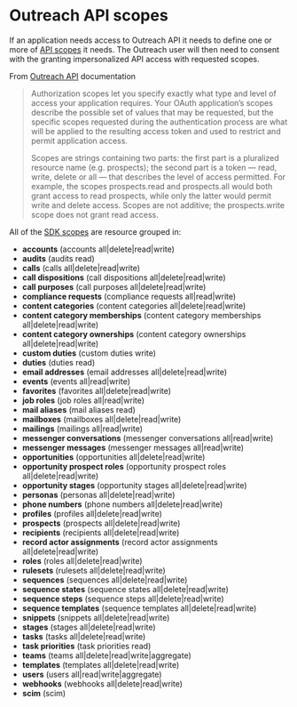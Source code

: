<!-- omit in toc -->

# Outreach API scopes

If an application needs access to Outreach API it needs to define one or more of
[API scopes](https://api.outreach.io/api/v2/docs#authorization) it needs. The Outreach user will then need to consent
with the granting impersonalized API access with requested scopes.

From [Outreach API](https://api.outreach.io/api/v2/docs#authorization) documentation

> Authorization scopes let you specify exactly what type and level of access your application requires. Your OAuth
> application’s scopes describe the possible set of values that may be requested, but the specific scopes requested
> during the authentication process are what will be applied to the resulting access token and used to restrict and
> permit application access.
>
> Scopes are strings containing two parts: the first part is a pluralized resource name (e.g. prospects); the second
> part is a token — read, write, delete or all — that describes the level of access permitted. For example, the scopes
> prospects.read and prospects.all would both grant access to read prospects, while only the latter would permit write
> and delete access. Scopes are not additive; the prospects.write scope does not grant read access.

All of the [SDK scopes](../src/manifest/api/Scopes.ts) are resource grouped in:

- **accounts** (accounts all|delete|read|write)
- **audits** (audits read)
- **calls** (calls all|delete|read|write)
- **call dispositions** (call dispositions all|delete|read|write)
- **call purposes** (call purposes all|delete|read|write)
- **compliance requests** (compliance requests all|read|write)
- **content categories** (content categories all|delete|read|write)
- **content category memberships** (content category memberships all|delete|read|write)
- **content category ownerships** (content category ownerships all|delete|read|write)
- **custom duties** (custom duties write)
- **duties** (duties read)
- **email addresses** (email addresses all|delete|read|write)
- **events** (events all|read|write)
- **favorites** (favorites all|delete|read|write)
- **job roles** (job roles all|read|write)
- **mail aliases** (mail aliases read)
- **mailboxes** (mailboxes all|delete|read|write)
- **mailings** (mailings all|read|write)
- **messenger conversations** (messenger conversations all|read|write)
- **messenger messages** (messenger messages all|read|write)
- **opportunities** (opportunities all|delete|read|write)
- **opportunity prospect roles** (opportunity prospect roles all|delete|read|write)
- **opportunity stages** (opportunity stages all|delete|read|write)
- **personas** (personas all|delete|read|write)
- **phone numbers** (phone numbers all|delete|read|write)
- **profiles** (profiles all|delete|read|write)
- **prospects** (prospects all|delete|read|write)
- **recipients** (recipients all|delete|read|write)
- **record actor assignments** (record actor assignments all|delete|read|write)
- **roles** (roles all|delete|read|write)
- **rulesets** (rulesets all|delete|read|write)
- **sequences** (sequences all|delete|read|write)
- **sequence states** (sequence states all|delete|read|write)
- **sequence steps** (sequence steps all|delete|read|write)
- **sequence templates** (sequence templates all|delete|read|write)
- **snippets** (snippets all|delete|read|write)
- **stages** (stages all|delete|read|write)
- **tasks** (tasks all|delete|read|write)
- **task priorities** (task priorities read)
- **teams** (teams all|delete|read|write|aggregate)
- **templates** (templates all|delete|read|write)
- **users** (users all|read|write|aggregate)
- **webhooks** (webhooks all|delete|read|write)
- **scim** (scim)

